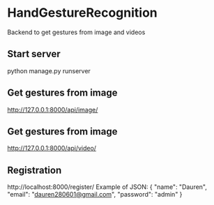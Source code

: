 # HandGestureRecognition

Backend to get gestures from image and videos

## Start server
python manage.py runserver

## Get gestures from image
http://127.0.0.1:8000/api/image/

## Get gestures from image
http://127.0.0.1:8000/api/video/

## Registration
http://localhost:8000/register/
Example of JSON:
{
    "name": "Dauren",
    "email": "dauren280601@gmail.com",
    "password": "admin"
}
